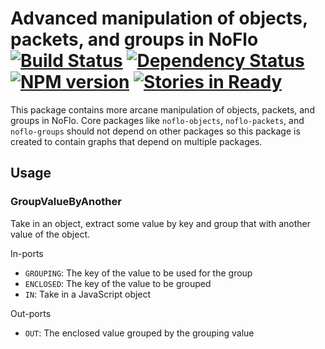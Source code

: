 # Advanced manipulation of objects, packets, and groups in NoFlo <br/>[![Build Status](https://secure.travis-ci.org/kenhkan/noflo-manipulate.png?branch=master)](http://travis-ci.org/kenhkan/noflo-manipulate) [![Dependency Status](https://gemnasium.com/kenhkan/noflo-manipulate.png)](https://gemnasium.com/kenhkan/noflo-manipulate) [![NPM version](https://badge.fury.io/js/noflo-manipulate.png)](http://badge.fury.io/js/noflo-manipulate) [![Stories in Ready](https://badge.waffle.io/kenhkan/noflo-manipulate.png)](http://waffle.io/kenhkan/noflo-manipulate)

This package contains more arcane manipulation of objects, packets, and groups
in NoFlo. Core packages like `noflo-objects`, `noflo-packets`, and
`noflo-groups` should not depend on other packages so this package is created
to contain graphs that depend on multiple packages.

## Usage

### GroupValueByAnother

Take in an object, extract some value by key and group that with another value
of the object.

In-ports

* `GROUPING`: The key of the value to be used for the group
* `ENCLOSED`: The key of the value to be grouped
* `IN`: Take in a JavaScript object

Out-ports

* `OUT`: The enclosed value grouped by the grouping value
